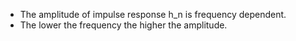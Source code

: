 * The amplitude of impulse response h_n is frequency dependent.
* The lower the frequency the higher the amplitude.
